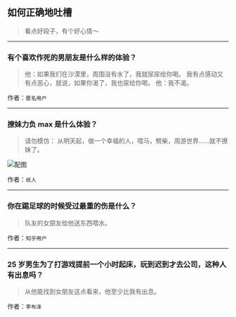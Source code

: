 ## 如何正确地吐槽

> 看点好段子，有个好心情～


 
---

### 有个喜欢作死的男朋友是什么样的体验？

> 他：如果我们在沙漠里，周围没有水了，我就尿尿给你喝。
> 我有点感动又有点恶心，就说，如果你渴了，我也尿给你喝。
> 他：我不渴。


作者：`匿名用户`

---

### 撩妹力负 max 是什么体验？

> 请勿模仿：
> 从明天起，做一个幸福的人，喂马，劈柴，周游世界……就不撩妹了。



![配图](http://pic2.zhimg.com/70/61eb2cd4cdc2ee02d7e0be955fe7657d_b.jpg)


作者：`纸人`

---

### 你在踢足球的时候受过最重的伤是什么？

> 队友的女朋友给他送东西喂水。


作者：`知乎用户`

---

### 25 岁男生为了打游戏提前一个小时起床，玩到迟到才去公司，这种人有出息吗？

> 从他能找到女朋友这点看来，他至少比我有出息。


作者：`李布泽`